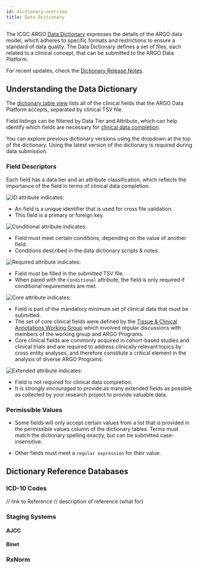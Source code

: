 ```yaml
---
id: dictionary-overview
title: Data Dictionary
---
```


The ICGC ARGO [Data Dictionary](/dictionary) expresses the details of the ARGO data model, which adheres to specific formats and restrictions to ensure a standard of data quality. The Data Dictionary defines a set of files, each related to a clinical concept, that can be submitted to the ARGO Data Platform.

For recent updates, check the [Dictionary Release Notes](../release-notes/dictionary-releases).

## Understanding the Data Dictionary

The [dictionary table view](/dictionary) lists all of the clinical fields that the ARGO Data Platform accepts, separated by clinical TSV file.

Field listings can be filtered by Data Tier and Attribute, which can help identify which fields are necessary for [clinical data completion](clinical-data-validation-rules).

You can explore previous dictionary versions using the dropdown at the top of the dictionary. Using the latest version of the dictionary is required during data submission.

### Field Descriptors

Each field has a data tier and an attribute classification, which reflects the importance of the field in terms of clinical data completion.

![ID](/assets/submission/dictionary-id.svg) attribute indicates:

- An field is a unique identifier that is used for cross file validation.
- This field is a primary or foreign key.

![Conditional](/assets/submission/dictionary-conditional.svg) attribute indicates:

- Field must meet certain conditions, depending on the value of another field.
- Conditions described in the data dictionary scripts & notes.

![Required](/assets/submission/dictionary-required.svg) attribute indicates:

- Field must be filled in the submitted TSV file.
- When pared with the `Conditional` attribute, the field is only required if conditional requirements are met.

![Core](/assets/submission/dictionary-core.svg) attribute indicates:

- Field is part of the mandatory minimum set of clinical data that must be submitted.
- The set of core clinical fields were defined by the [Tissue & Clinical Annotations Working Group](http://www.icgc-argo.org/page/84/tissue-clinical-annotation-working-group) which involved regular discussions with members of the working group and ARGO Programs.
- Core clinical fields are commonly acquired in cohort-based studies and clinical trials and are required to address clinically relevant topics by cross entity analyses, and therefore constitute a critical element in the analysis of diverse ARGO Programs.

![Extended](/assets/submission/dictionary-extended.svg) attribute indicates:

- Field is not required for clinical data completion.
- It is _strongly encouraged_ to provide as many extended fields as possible as collected by your research project to provide valuable data.

### Permissible Values

- Some fields will only accept certain values from a list that is provided in the permissible values column of the dictionary tables. Terms must match the dictionary spelling exactly, but can be submitted case-insensitive.

- Other fields must meet a `regular expression` for their value.

## Dictionary Reference Databases

### ICD-10 Codes

// link to Reference
// description of reference (what for)

### Staging Systems

#### AJCC

#### Binet

### RxNorm
